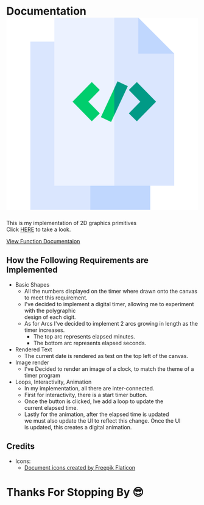 

# Documentation ![img](public/headerIcon.png)
This is my implementation of 2D graphics primitives <br>
Click [HERE](https://main--merry-praline-dac29c.netlify.app/) to take a look.

[View Function Documentaion](src/ducumentation/functions.md)

## How the Following Requirements are Implemented

* Basic Shapes
    * All the numbers displayed on the timer where drawn onto the canvas to meet this requirement.    
    * I've decided to implement a digital timer, allowing me to experiment with the polygraphic <br>
      design of each digit.
    * As for Arcs I've decided to implement 2 arcs growing in length as the timer increases.
        * The top arc represents elapsed minutes.
        * The bottom arc represents elapsed seconds.
* Rendered Text
    * The current date is rendered as test on the top left of the canvas.
* Image render
    * I've Decided to render an image of a clock, to match the theme of a timer program
* Loops, Interactivity, Animation
    * In my implementation, all there are inter-connected.
    * First for interactivity, there is a start timer button.
    * Once the button is clicked, Ive add a loop to update the <br>
      current elapsed time.
    * Lastly for the animation, after the elapsed time is updated <br>
      we must also update the UI to reflect this change. Once the UI <br>
      is updated, this creates a digital animation.

        
## Credits
* Icons: 
    * <a href="https://www.flaticon.com/free-icons/document" title="document icons">Document icons created by Freepik Flaticon</a>


# Thanks For Stopping By 😎
